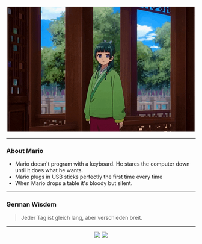 <p align="center">
  <img src="assets/maomao.gif" />
</p>

---

### About Mario
- Mario doesn't program with a keyboard. He stares the computer down until it does what he wants.
- Mario plugs in USB sticks perfectly the first time every time
- When Mario drops a table it's bloody but silent.

---

### German Wisdom
> Jeder Tag ist gleich lang, aber verschieden breit.

---

<p align="center">
  <a>
    <img height="180em" src="https://github-readme-stats-eight-theta.vercel.app/api?username=Torfkopp&show_icons=true&theme=dark&include_all_commits=true&count_private=true"/>
  </a>
  <a href="https://github.com/Torfkopp?tab=repositories">
    <img height="180em" src="https://github-readme-stats-eight-theta.vercel.app/api/top-langs/?username=torfkopp&layout=compact&theme=dark&langs_count=8&hide=java"/>
  </a>
</p>
